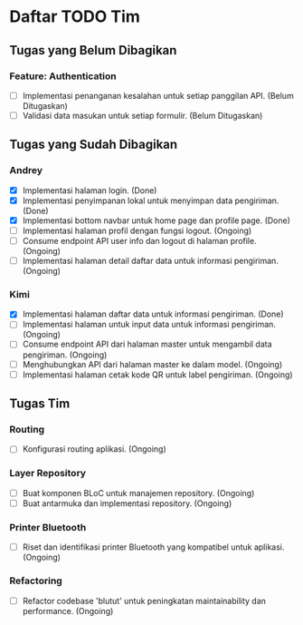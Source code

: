 # Daftar TODO Tim

## Tugas yang Belum Dibagikan

### Feature: Authentication
- [ ] Implementasi penanganan kesalahan untuk setiap panggilan API. (Belum Ditugaskan)
- [ ] Validasi data masukan untuk setiap formulir. (Belum Ditugaskan)

## Tugas yang Sudah Dibagikan

### **Andrey**

- [x] Implementasi halaman login. (Done)
- [x] Implementasi penyimpanan lokal untuk menyimpan data pengiriman. (Done)
- [x] Implementasi bottom navbar untuk home page dan profile page. (Done)
- [ ] Implementasi halaman profil dengan fungsi logout. (Ongoing)
- [ ] Consume endpoint API user info dan logout di halaman profile. (Ongoing)
- [ ] Implementasi halaman detail daftar data untuk informasi pengiriman. (Ongoing)

### **Kimi**

- [x] Implementasi halaman daftar data untuk informasi pengiriman. (Done)
- [ ] Implementasi halaman untuk input data untuk informasi pengiriman. (Ongoing)
- [ ] Consume endpoint API dari halaman master untuk mengambil data pengiriman. (Ongoing)
- [ ] Menghubungkan API dari halaman master ke dalam model. (Ongoing)
- [ ] Implementasi halaman cetak kode QR untuk label pengiriman. (Ongoing)

## Tugas Tim

### Routing
- [ ] Konfigurasi routing aplikasi. (Ongoing)

### Layer Repository
- [ ] Buat komponen BLoC untuk manajemen repository. (Ongoing)
- [ ] Buat antarmuka dan implementasi repository. (Ongoing)

### Printer Bluetooth
- [ ] Riset dan identifikasi printer Bluetooth yang kompatibel untuk aplikasi. (Ongoing)

### Refactoring
- [ ] Refactor codebase 'blutut' untuk peningkatan maintainability dan performance. (Ongoing)
